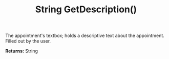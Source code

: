 ﻿---
uid: crmscript_ref_NSAppointment_GetDescription
title: String GetDescription()
intellisense: NSAppointment.GetDescription
keywords: NSAppointment, GetDescription
so.topic: reference
---

The appointment's textbox; holds a descriptive text about the appointment. Filled out by the user.

**Returns:** String


